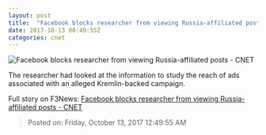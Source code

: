 ```yaml
---
layout: post
title:  "Facebook blocks researcher from viewing Russia-affiliated posts     - CNET"
date: 2017-10-13 00:49:55Z
categories: cnet
---
```


![Facebook blocks researcher from viewing Russia-affiliated posts     - CNET](https://cnet1.cbsistatic.com/img/a9cHOFr7FqKkAHvN2j4WocqnK-I=/670x503/2017/10/11/98de3626-d8de-4148-a77a-6b51e1926f01/mark-zuckerberg-oculus-connect-venues-concert-music-7509.jpg)

The researcher had looked at the information to study the reach of ads associated with an alleged Kremlin-backed campaign.


Full story on F3News: [Facebook blocks researcher from viewing Russia-affiliated posts     - CNET](http://www.f3nws.com/n/QWqNDD)

> Posted on: Friday, October 13, 2017 12:49:55 AM
